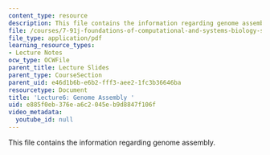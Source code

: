 ```yaml
---
content_type: resource
description: This file contains the information regarding genome assembly.
file: /courses/7-91j-foundations-of-computational-and-systems-biology-spring-2014/e885f0eb376ea6c2045eb9d8847f106f_MIT7_91JS14_Lecture6.pdf
file_type: application/pdf
learning_resource_types:
- Lecture Notes
ocw_type: OCWFile
parent_title: Lecture Slides
parent_type: CourseSection
parent_uid: e46d1b6b-e6b2-fff3-aee2-1fc3b36646ba
resourcetype: Document
title: 'Lecture6: Genome Assembly '
uid: e885f0eb-376e-a6c2-045e-b9d8847f106f
video_metadata:
  youtube_id: null
---
```

This file contains the information regarding genome assembly.